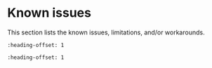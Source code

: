 # Known issues

This section lists the known issues, limitations, and/or workarounds.

```{include} /release/known_issues/limitations_when_creating_a_new_freertos_based_c_c_project.md
:heading-offset: 1
```

```{include} /release/known_issues/known_issue_ble_controller_snps.md
:heading-offset: 1
```